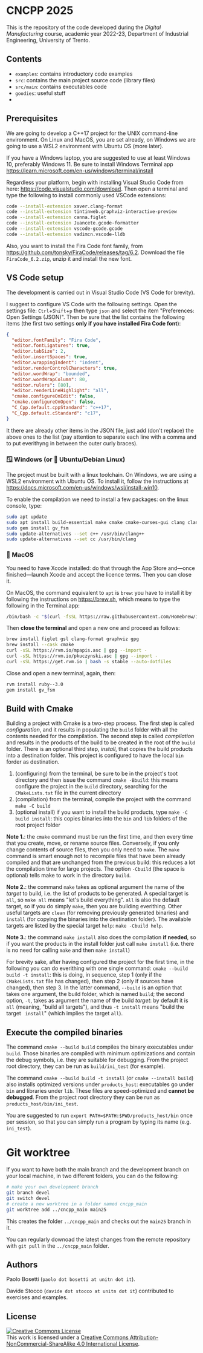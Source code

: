 # CNCPP 2025

This is the repository of the code developed during the _Digital Manufacturing_ course, academic year 2022-23, Department of Industrial Engineering, University of Trento.


## Contents

* `examples`: contains introductory code examples
* `src`: contains the main project source code (library files)
* `src/main`: contains executables code
* `goodies`: useful stuff
*

## Prerequisites

We are going to develop a C++17 project for the UNIX command-line environment. On Linux and MacOS, you are set already, on Windows we are going to use a WSL2 environment with Ubuntu OS (more later).

If you have a Windows laptop, you are suggested to use at least Windows 10, preferably Windows 11. Be sure to install Windows Terminal app <https://learn.microsoft.com/en-us/windows/terminal/install>

Regardless your platform, begin with installing Visual Studio Code from here: <https://code.visualstudio.com/download>. Then open a terminal and type the following to install commonly used VSCode extensions:

```sh
code --install-extension xaver.clang-format
code --install-extension tintinweb.graphviz-interactive-preview
code --install-extension canna.figlet
code --install-extension Juancete.gcode-formatter
code --install-extension vscode-gcode.gcode
code --install-extension vadimcn.vscode-lldb
```

Also, you want to install the Fira Code font family, from <https://github.com/tonsky/FiraCode/releases/tag/6.2>. Download the file `FiraCode_6.2.zip`, unzip it and install the new font.


## VS Code setup

The development is carried out in Visual Studio Code (VS Code for brevity).

I suggest to configure VS Code with the following settings. Open the settings file: `Ctrl`+`Shift`+`p` then type `json` and select the item "Preferences: Open Settings (JSON)". Then be sure that the list contains the following items (the first two settings **only if you have installed Fira Code font**):

```json
{
  "editor.fontFamily": "Fira Code",
  "editor.fontLigatures": true,
  "editor.tabSize": 2,
  "editor.insertSpaces": true,
  "editor.wrappingIndent": "indent",
  "editor.renderControlCharacters": true,
  "editor.wordWrap": "bounded",
  "editor.wordWrapColumn": 80,
  "editor.rulers": [80],
  "editor.renderLineHighlight": "all",
  "cmake.configureOnEdit": false,
  "cmake.configureOnOpen": false,
  "C_Cpp.default.cppStandard": "c++17",
  "C_Cpp.default.cStandard": "c17",
}
```

It there are already other items in the JSON file, just add (don't replace) the above ones to the list (pay attention to separate each line with a comma and to put everithyng in between the outer curly braces).


### 🪟 Windows (or 🐧 Ubuntu/Debian Linux)
The project must be built with a linux toolchain. On Windows, we are using a WSL2 environment with Ubuntu OS. To install it, follow the instructions at <https://docs.microsoft.com/en-us/windows/wsl/install-win10>.

To enable the compilation we need to install a few packages: on the linux console, type:

```bash
sudo apt update
sudo apt install build-essential make cmake cmake-curses-gui clang clang-format lldb libgsl-dev ruby figlet sshfs graphviz gnuplot
sudo gem install gv_fsm
sudo update-alternatives --set c++ /usr/bin/clang++
sudo update-alternatives --set cc /usr/bin/clang
```


### 🍎 MacOS
You need to have Xcode installed: do that through the App Store and—once finished—launch Xcode and accept the licence terms. Then you can close it.

On MacOS, the command equivalent to `apt` is `brew`: you have to install it by following the instructions on <https://brew.sh>, which means to type the following in the Terminal.app:

```sh
/bin/bash -c "$(curl -fsSL https://raw.githubusercontent.com/Homebrew/install/HEAD/install.sh)"
```

Then **close the terminal** and open a new one and proceed as follows:

```sh
brew install figlet gsl clang-format graphviz gpg
brew install --cask cmake
curl -sSL https://rvm.io/mpapis.asc | gpg --import -
curl -sSL https://rvm.io/pkuczynski.asc | gpg --import -
curl -sSL https://get.rvm.io | bash -s stable --auto-dotfiles
```

Close and open a new terminal, again, then:

```sh
rvm install ruby--3.0
gem install gv_fsm
```


## Build with Cmake

Building a project with Cmake is a two-step process. The first step is called *configuration*, and it results in populating the `build` folder with all the contents needed for the compilation. The second step is called *compilation* and results in the products of the build to be created in the root of the `build` folder. There is an optional third step, *install*, that copies the build products into a destination folder. This project is configured to have the local `bin` forder as destination.

1. (configuring) from the terminal, be sure to be in the project's toot directory and then issue the command `cmake	-Bbuild`: this means configure the project in the `build` directory, searching for the `CMakeLists.txt` file in the current directory
2. (compilation) from the terminal, compile the project with the command `make -C build`
3. (optional install) if you want to install the build products, type `make -C build install`: this copies binaries into the `bin` and `lib` folders of the root project folder

**Note 1.**: the `cmake` command must be run the first time, and then every time that you create, move, or rename source files. Conversely, if you only change contents of source files, then you only need to `make`. The `make` command is smart enough not to recompile files that have been already compiled and that are unchanged from the previous build: this reduces a lot the compilation time for large projects. The option `-Cbuild` (the space is optional) tells make to work in the directory `build`.

**Note 2.**: the command `make` takes as optional argument the name of the _target_ to build, i.e. the list of products to be generated. A special target is `all`, so `make all` means "let's build everything". `all` is also the default target, so if you do simply `make`, then you are building everithing. Other useful targets are `clean` (for removing previously generated binaries) and `install` (for copying the binaries into the destination folder). The available targets are listed by the special target `help`: `make -Cbuild help`.

**Note 3.**: the command `make install` also does the compilation **if needed**, so if you want the products in the install folder just call `make install` (i.e. there is no need for calling `make` and then `make install`)

For brevity sake, after having configured the project for the first time, in the following you can do everithing with one single command: `cmake --build build -t install`: this is doing, in sequence, step 1 (only if the `CMakeLists.txt` file has changed), then step 2 (only if sources have changed), then step 3. In the latter command, `--build` is an option that takes one argument, the build folder, which is named `build`; the second option, `-t`, takes as argument the name of the build _target_: by default it is `all` (meaning, "build all targets"), and thus `-t install` means "build the target ` install`" (which implies the target `all`).


## Execute the compiled binaries

The command `cmake --build build` compiles the binary executables under `build`. Those binaries are compiled with minimum optimizations and contain the debug symbols, i.e. they are suitable for debugging. From the project root directory, they can be run as `build/ini_test` (for example).

The command `cmake --build build -t install` (or `cmake --install build`) also installs optimized versions under `products_host`: executables go under `bin` and libraries under `lib`. These files are speed-optimized and **cannot be debugged**. From the project root directory they can be run as `products_host/bin/ini_test`.

You are suggested to run `export PATH=$PATH:$PWD/products_host/bin` once per session, so that you can simply run a program by typing its name (e.g. `ini_test`).


# Git worktree

If you want to have both the main branch and the development branch on your local machine, in two different folders, you can do the following:

```sh
# make your own development branch
git branch devel
git switch devel
# create a new worktree in a folder named cncpp_main
git worktree add ../cncpp_main main25
```

This creates the folder `../cncpp_main` and checks out the `main25` branch in it.

You can regularly downoad the latest changes from the remote repository with `git pull` in the `../cncpp_main` folder.


## Authors

Paolo Bosetti (`paolo dot bosetti at unitn dot it`).

Davide Stocco (`davide dot stocco at unitn dot it`) contributed to exercises and examples.


## License

<a rel="license" href="http://creativecommons.org/licenses/by-nc-sa/4.0/"><img alt="Creative Commons License" style="border-width:0" src="https://i.creativecommons.org/l/by-nc-sa/4.0/88x31.png" /></a><br />This work is licensed under a <a rel="license" href="http://creativecommons.org/licenses/by-nc-sa/4.0/">Creative Commons Attribution-NonCommercial-ShareAlike 4.0 International License</a>.
